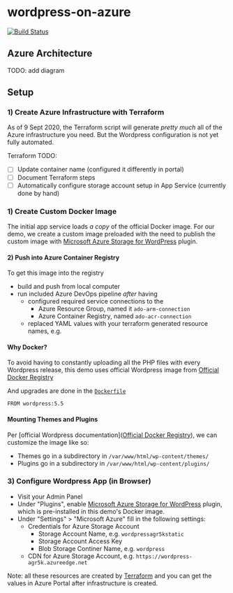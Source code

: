 # wordpress-on-azure

[![Build Status](https://dev.azure.com/julie-msft/public-demos/_apis/build/status/wordpress-on-azure%20(docker%20image)?branchName=main)](https://dev.azure.com/julie-msft/public-demos/_build/latest?definitionId=18&branchName=main)

## Azure Architecture

TODO: add diagram

## Setup

### 1) Create Azure Infrastructure with Terraform

As of 9 Sept 2020, the Terraform script will generate _pretty much_ all of the Azure infrastructure you need. But the Wordpress configuration is not yet fully automated.

Terraform TODO: 

- [ ] Update container name (configured it differently in portal)
- [ ] Document Terraform steps
- [ ] Automatically configure storage account setup in App Service (currently done by hand)

### 1) Create Custom Docker Image

The initial app service loads _a copy_ of the official Docker image. For our demo, we create a custom image preloaded with the  need to publish the custom image with [Microsoft Azure Storage for WordPress](https://wordpress.org/plugins/windows-azure-storage/#installation) plugin.

#### 2) Push into Azure Container Registry

To get this image into the registry
- build and push from local computer
- run included Azure DevOps pipeline _after_ having 
  - configured required service connections to the 
    - Azure Resource Group, named it `ado-arm-connection`
    - Azure Container Registry, named `ado-acr-connection`
  - replaced YAML values with your terraform generated resource names, e.g.


#### Why Docker?

To avoid having to constantly uploading all the PHP files with every Wordpress release, this demo uses official Wordpress image from [Official Docker Registry](https://hub.docker.com/_/wordpress)

And upgrades are done in the [`Dockerfile`](./Dockerfile)

```
FROM wordpress:5.5
```

#### Mounting Themes and Plugins

Per [official Wordpress documentation]([Official Docker Registry](https://hub.docker.com/_/wordpress)), we can customize the image like so:

- Themes go in a subdirectory in `/var/www/html/wp-content/themes/`
- Plugins go in a subdirectory in `/var/www/html/wp-content/plugins/`

### 3) Configure Wordpress App (in Browser)

- Visit your Admin Panel
- Under "Plugins", enable [Microsoft Azure Storage for WordPress](https://wordpress.org/plugins/windows-azure-storage/#installation) plugin, which is pre-installed in this demo's Docker image.
- Under "Settings" > "Microsoft Azure" fill in the following settings:
  - Credentials for Azure Storage Account
    - Storage Account Name, e.g. `wordpressagr5kstatic`
    - Storage Account Access Key
    - Blob Storage Continer Name, e.g. `wordpress` 
  - CDN for Azure Storage Account, e.g. `https://wordpress-agr5k.azureedge.net`

Note: all these resources are created by [Terraform](https://www.terraform.io/) and you can get the values in Azure Portal after infrastructure is created.

